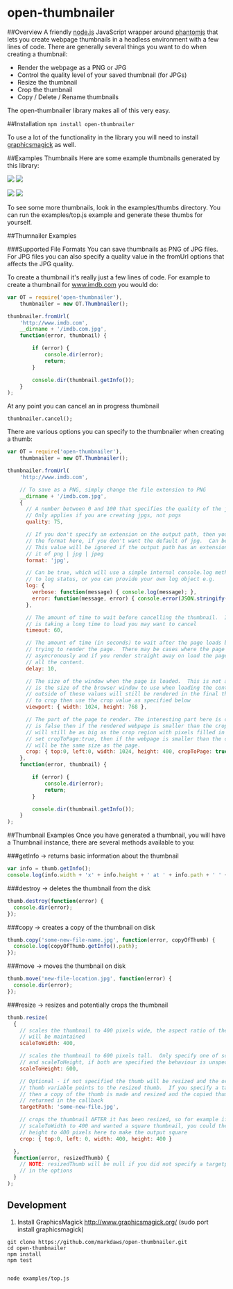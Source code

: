 # open-thumbnailer

##Overview
A friendly [node.js](www.nodejs.org) JavaScript wrapper around [phantomjs](http://phantomjs.org/) that lets you create webpage thumbnails in a headless environment with a few lines of code.  There are generally several things you want to do when creating a thumbnail:

 - Render the webpage as a PNG or JPG
 - Control the quality level of your saved thumbnail (for JPGs)
 - Resize the thumbnail
 - Crop the thumbnail
 - Copy / Delete / Rename thumbnails

The open-thumbnailer library makes all of this very easy.

##Installation
`npm install open-thumbnailer`

To use a lot of the functionality in the library you will need to install [graphicsmagick](http://www.graphicsmagick.org) as well.

##Examples Thumbnails
Here are some example thumbnails generated by this library:

![](https://raw.github.com/markdaws/open-thumbnailer/master/examples/thumbs/apple.com.small.jpg)
![](https://raw.github.com/markdaws/open-thumbnailer/master/examples/thumbs/amazon.com.small.jpg)


![](https://raw.github.com/markdaws/open-thumbnailer/master/examples/thumbs/clipboard.com.small.jpg)
![](https://raw.github.com/markdaws/open-thumbnailer/master/examples/thumbs/ebay.com.small.jpg)

To see some more thumbnails, look in the examples/thumbs directory.  You can run the examples/top.js example and generate these thumbs for yourself.

##Thumnailer Examples

###Supported File Formats
You can save thumbnails as PNG of JPG files.  For JPG files you can also specify a quality value in the fromUrl options that affects the JPG quality.

To create a thumbnail it's really just a few lines of code.  For example to create a thumbnail for www.imdb.com you would do:

```javascript
var OT = require('open-thumbnailer'),
    thumbnailer = new OT.Thumbnailer();

thumbnailer.fromUrl(
    'http://www.imdb.com',
    __dirname + '/imdb.com.jpg',
    function(error, thumbnail) {

        if (error) {
            console.dir(error);
            return;
        }

        console.dir(thumbnail.getInfo());
    }
);
```

At any point you can cancel an in progress thumbnail
```
thumbnailer.cancel();
```

There are various options you can specify to the thumbnailer when creating a thumb:
```javascript
var OT = require('open-thumbnailer'),
    thumbnailer = new OT.Thumbnailer();

thumbnailer.fromUrl(
    'http://www.imdb.com',

    // To save as a PNG, simply change the file extension to PNG
    __dirname + '/imdb.com.jpg',
    {
      // A number between 0 and 100 that specifies the quality of the jpg thumb.
      // Only applies if you are creating jpgs, not pngs
      quality: 75,

      // If you don't specify an extension on the output path, then you must specify
      // the format here, if you don't want the default of jpg.  Can be jpg, jpeg or png.
      // This value will be ignored if the output path has an extension already set on
      // it of png | jpg | jpeg
      format: 'jpg',

      // Can be true, which will use a simple internal console.log method
      // to log status, or you can provide your own log object e.g.
      log: {
        verbose: function(message) { console.log(message); },
        error: function(message, error) { console.error(JSON.stringify(error))}
      },

      // The amount of time to wait before cancelling the thumbnail.  If a page
      // is taking a long time to load you may want to cancel
      timeout: 60,

      // The amount of time (in seconds) to wait after the page loads before actually
      // trying to render the page.  There may be cases where the page loads content
      // asyncronously and if you render straight away on load the page may not have
      // all the content.
      delay: 10,

      // The size of the window when the page is loaded.  This is not a crop size it
      // is the size of the browser window to use when loading the content.  Content loaded
      // outside of these values will still be rendered in the final thumb.  If you want
      // to crop then use the crop value as specified below
      viewport: { width: 1024, height: 768 },

      // The part of the page to render. The interesting part here is cropToPage, if this
      // is false then if the rendered webpage is smaller than the crop region the thumbnail
      // will still be as big as the crop region with pixels filled in black, however if you
      // set cropToPage:true, then if the webpage is smaller than the crop size the thumbnail
      // will be the same size as the page.
      crop: { top:0, left:0, width: 1024, height: 400, cropToPage: true }
    },
    function(error, thumbnail) {

        if (error) {
            console.dir(error);
            return;
        }

        console.dir(thumbnail.getInfo());
    }
);
```

##Thumbnail Examples
Once you have generated a thumbnail, you will have a Thumbnail instance, there are several methods available to you:

###getInfo -> returns basic information about the thumbnail
```javascript
var info = thumb.getInfo();
console.log(info.width + 'x' + info.height + ' at ' + info.path + ' ' + info.size + ' bytes');
```

###destroy -> deletes the thumbnail from the disk
```javascript
thumb.destroy(function(error) {
  console.dir(error);
});
```

###copy -> creates a copy of the thumbnail on disk
```javascript
thumb.copy('some-new-file-name.jpg', function(error, copyOfThumb) {
  console.log(copyOfThumb.getInfo().path);
});
```

###move -> moves the thumbnail on disk
```javascript
thumb.move('new-file-location.jpg', function(error) {
  console.dir(error);
});
```

###resize -> resizes and potentially crops the thumbnail
```javascript
thumb.resize(
  {
    // scales the thumbnail to 400 pixels wide, the aspect ratio of the clip
    // will be maintained
    scaleToWidth: 400,

    // scales the thumbnail to 600 pixels tall.  Only specify one of scaleToWidth
    // and scaleToHeight, if both are specified the behaviour is unspecified
    scaleToHeight: 600,

    // Optional - if not specified the thumb will be resized and the original
    // thumb variable points to the resized thumb.  If you specify a targetPath
    // then a copy of the thumb is made and resized and the copied thumb is
    // returned in the callback
    targetPath: 'some-new-file.jpg',

    // crops the thumbnail AFTER it has been resized, so for example if you set
    // scaleToWidth to 400 and wanted a square thumbnail, you could then crop the
    // height to 400 pixels here to make the output square
    crop: { top:0, left: 0, width: 400, height: 400 }

  },
  function(error, resizedThumb) {
    // NOTE: resizedThumb will be null if you did not specify a targetpath
    // in the options
  }
);
```




## Development
1. Install GraphicsMagick http://www.graphicsmagick.org/   (sudo port install graphicsmagick)

```shell
git clone https://github.com/markdaws/open-thumbnailer.git
cd open-thumbnailer
npm install
npm test


node examples/top.js
